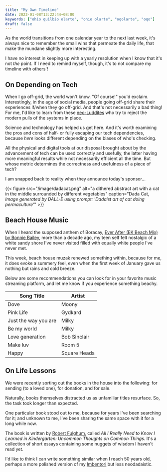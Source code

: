 ```yaml
---
title: "My Own Timeline"
date: 2023-01-08T13:22:44+08:00
keywords: ["ohio quilbio olarte", "ohio olarte", "oqolarte", "oqo"]
draft: false
---
```

As the world transitions from one calendar year to the next last week,
it's always nice to remember the small wins that permeate
the daily life, that make the mundane slightly more interesting.

I have no interest in keeping up with a yearly resolution
when I know that it's not *the* point.
If I need to remind myself, though,
it's to not compare my timeline with others'!

## On Depending on Tech

When I go off-grid, the world won't know.
"Of course!" you'd exclaim.
Interestingly, in the age of social media,
people going off-grid share their experiences
if/when they go off-grid.
And that's not necessarily a bad thing!
For me, I'd like to learn from these [neo-Luddites](https://en.wikipedia.org/wiki/Neo-Luddism)
who try to reject the modern pulls of the systems in place.

Science and technology has helped us get here.
And it's worth examining the pros and cons of half-
or fully escaping our tech dependencies,
because *here* looks different depending on
the biases of who's checking.

All the physical and digital tools at our disposal
brought about by the advancement of tech
can be used correctly and usefully,
the latter having more meaningful results
while not necessarily efficient all the time.
But whose metric determines the correctness and usefulness
of a piece of tech?

I am snapped back to reality
when they announce today's sponsor...

{{< figure src="/image/dadacat.png" alt="a dithered abstract art with a cat in the middle surrounded by different vegetables" caption="Dada Cat, *Image generated by DALL-E using prompt: 'Dadaist art of cat doing permaculture'*" >}}

## Beach House Music

When I heard the supposed anthem of Boracay,
[Ever After (EK Beach Mix) by Bonnie Bailey](https://www.youtube.com/watch?v=Pfak_vD6K2k),
more than a decade ago,
my teen self felt nostalgic of a white sandy shore I've never visited
filled with equally white people I've never met.

This week, beach house muzak renewed something within,
because for me, it does evoke a summery feel,
even when the first week of January gave us nothing
but rains and cold breeze.

Below are some recommendations
you can look for in your favorite music streaming platform,
and let me know if you experience something beachy.

| Song Title           | Artist       |
| ---                  | ---          |
| Dove                 | Moony        |
| Pink Life            | Gydkard      |
| Just the way you are | Milky        |
| Be my world          | Milky        |
| Love generation      | Bob Sinclair |
| Make luv             | Room 5       |
| Happy                | Square Heads |

## On Life Lessons

We were recently sorting out the books in the house
into the following: for sending (to a loved one),
for donation, and for sale.

Naturally, books themselves distracted us
as unfamiliar titles resurface.
So, the task took longer than expected.

One particular book stood out to me,
because for years I've been searching for it;
and unknown to me,
I've been sharing the same space with it for a long while now.

The book is written by [Robert Fulghum](https://www.robertleefulghum.com/), called
*All I Really Need to Know I Learned in Kindergarten:
Uncommon Thoughts on Common Things*.
It's a collection of short essays
containing some nuggets of wisdom I haven't read yet.

I'd like to think I can write something similar
when I reach 50 years old,
perhaps a more polished version of my [Imbentori](/imbentori)
but less neodadaistic.
